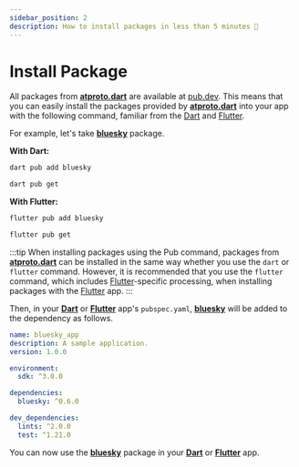 ```yaml
---
sidebar_position: 2
description: How to install packages in less than 5 minutes 🎯
---
```


# Install Package

All packages from **[atproto.dart](https://github.com/myConsciousness/atproto.dart)** are available at [pub.dev](https://pub.dev). This means that you can easily install the packages provided by **[atproto.dart](https://github.com/myConsciousness/atproto.dart)** into your app with the following command, familiar from the [Dart](https://dart.dev) and [Flutter](https://flutter.dev).

For example, let's take **[bluesky](https://pub.dev/packages/bluesky)** package.

**With Dart:**

```bash
dart pub add bluesky
```

```bash
dart pub get
```

**With Flutter:**

```bash
flutter pub add bluesky
```

```bash
flutter pub get
```

:::tip
When installing packages using the Pub command, packages from **[atproto.dart](https://github.com/myConsciousness/atproto.dart)** can be installed in the same way whether you use the `dart` or `flutter` command. However, it is recommended that you use the `flutter` command, which includes [Flutter](https://flutter.dev)-specific processing, when installing packages with the [Flutter](https://flutter.dev) app.
:::

Then, in your **[Dart](https://dart.dev)** or **[Flutter](https://flutter.dev)** app's `pubspec.yaml`, **[bluesky](https://pub.dev/packages/bluesky)** will be added to the dependency as follows.

```yaml title="pubspec.yaml"
name: bluesky_app
description: A sample application.
version: 1.0.0

environment:
  sdk: ^3.0.0

dependencies:
  bluesky: ^0.6.0

dev_dependencies:
  lints: ^2.0.0
  test: ^1.21.0
```

You can now use the **[bluesky](https://pub.dev/packages/bluesky)** package in your **[Dart](https://dart.dev)** or **[Flutter](https://flutter.dev)** app.
